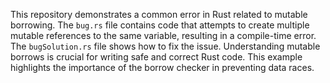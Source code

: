 This repository demonstrates a common error in Rust related to mutable borrowing.  The `bug.rs` file contains code that attempts to create multiple mutable references to the same variable, resulting in a compile-time error. The `bugSolution.rs` file shows how to fix the issue.  Understanding mutable borrows is crucial for writing safe and correct Rust code.  This example highlights the importance of the borrow checker in preventing data races.